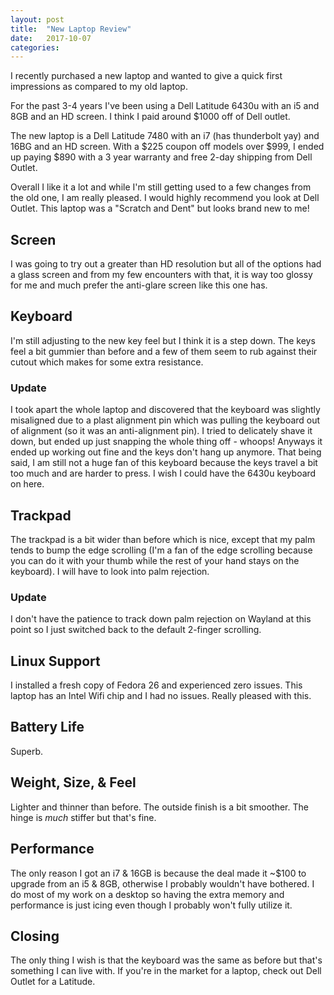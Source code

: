 ```yaml
---
layout: post
title:  "New Laptop Review"
date:   2017-10-07
categories:
---
```


I recently purchased a new laptop and wanted to give a quick first impressions as compared to my old laptop.

For the past 3-4 years I've been using a Dell Latitude 6430u with an i5 and 8GB and an HD screen. I think I paid around $1000 off of Dell outlet.

The new laptop is a Dell Latitude 7480 with an i7 (has thunderbolt yay) and 16BG and an HD screen. With a $225 coupon off models over $999, I ended up paying $890 with a 3 year warranty and free 2-day shipping from Dell Outlet.

Overall I like it a lot and while I'm still getting used to a few changes from the old one, I am really pleased. I would highly recommend you look at Dell Outlet. This laptop was a "Scratch and Dent" but looks brand new to me!

## Screen

I was going to try out a greater than HD resolution but all of the options had a glass screen and from my few encounters with that, it is way too glossy for me and much prefer the anti-glare screen like this one has.

## Keyboard

I'm still adjusting to the new key feel but I think it is a step down. The keys feel a bit gummier than before and a few of them seem to rub against their cutout which makes for some extra resistance.

### Update

I took apart the whole laptop and discovered that the keyboard was slightly misaligned due to a plast alignment pin which was pulling the keyboard out of alignment (so it was an anti-alignment pin). I tried to delicately shave it down, but ended up just snapping the whole thing off - whoops! Anyways it ended up working out fine and the keys don't hang up anymore. That being said, I am still not a huge fan of this keyboard because the keys travel a bit too much and are harder to press. I wish I could have the 6430u keyboard on here.


## Trackpad

The trackpad is a bit wider than before which is nice, except that my palm tends to bump the edge scrolling (I'm a fan of the edge scrolling because you can do it with your thumb while the rest of your hand stays on the keyboard). I will have to look into palm rejection.

### Update

I don't have the patience to track down palm rejection on Wayland at this point so I just switched back to the default 2-finger scrolling.

## Linux Support

I installed a fresh copy of Fedora 26 and experienced zero issues. This laptop has an Intel Wifi chip and I had no issues. Really pleased with this.

## Battery Life

Superb.

## Weight, Size, & Feel

Lighter and thinner than before. The outside finish is a bit smoother. The hinge is *much* stiffer but that's fine.

## Performance

The only reason I got an i7 & 16GB is because the deal made it ~$100 to upgrade from an i5 & 8GB, otherwise I probably wouldn't have bothered. I do most of my work on a desktop so having the extra memory and performance is just icing even though I probably won't fully utilize it.

## Closing

The only thing I wish is that the keyboard was the same as before but that's something I can live with. If you're in the market for a laptop, check out Dell Outlet for a Latitude.
